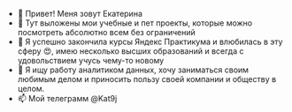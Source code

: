 - 👋 Привет! Меня зовут Екатерина
- 👀 Тут выложены мои учебные и пет проекты, которые можно посмотреть абсолютно всем без ограничений
- 🌱 Я успешно закончила курсы Яндекс Практикума и влюбилась в эту сферу 😍, имею несколько высших образований и всегда с удовольствием учусь чему-то новому
- 💞️ Я ищу работу аналитиком данных, хочу заниматься своим любимым делом и приносить пользу своей компании и обществу в целом.
- 📫 Мой телеграмм @Kat9j

<!---
Kat9j/Kat9j is a ✨ special ✨ repository because its `README.md` (this file) appears on your GitHub profile.
You can click the Preview link to take a look at your changes.
--->
